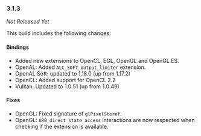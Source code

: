 ### 3.1.3

_Not Released Yet_

This build includes the following changes:

#### Bindings

- Added new extensions to OpenCL, EGL, OpenGL and OpenGL ES.
- OpenAL: Added `ALC_SOFT_output_limiter` extension.
- OpenAL Soft: updated to 1.18.0 (up from 1.17.2)
- OpenCL: Added support for OpenCL 2.2
- Vulkan: Updated to 1.0.51 (up from 1.0.49)

#### Fixes

- OpenGL: Fixed signature of `glPixelStoref`.
- OpenGL: `ARB_direct_state_access` interactions are now respected when checking if the extension is available.